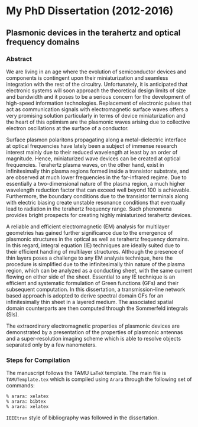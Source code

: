 # My PhD Dissertation (2012-2016)


## Plasmonic devices in the terahertz and optical frequency domains



### Abstract

We are living in an age where the evolution of semiconductor devices and components is contingent upon their miniaturization and seamless integration  with the rest of the circuitry. Unfortunately, it is anticipated that electronic systems will soon approach the theoretical design limits of size and bandwidth and it poses to be a serious concern for the development of high-speed information technologies. Replacement of electronic pulses that act as communication signals with electromagnetic surface waves offers a very promising solution particularly in terms of device miniaturization and the heart of this optimism are the plasmonic waves arising due to collective electron oscillations at the surface of a conductor.

Surface plasmon polaritons propagating along a metal-dielectric interface at optical frequencies have lately been a subject of immense research interest mainly due to their reduced wavelength at least by an order of magnitude. Hence, miniaturized wave devices can be created at optical frequencies. Terahertz plasma waves, on the other hand, exist in infinitesimally thin plasma regions formed inside a transistor substrate, and are observed at much lower frequencies in the far-infrared regime. Due to essentially a two-dimensional nature of the plasma region, a much higher wavelength reduction factor that can exceed well beyond 100 is achievable. Furthermore, the boundary conditions due to the transistor terminals along with electric biasing create unstable resonance conditions that eventually lead to radiation in the terahertz frequency range. Such phenomena provides bright prospects for creating highly miniaturized terahertz devices.

A reliable and efficient electromagnetic (EM) analysis for multilayer geometries has gained further significance due to the emergence of plasmonic structures in the optical as well as terahertz frequency domains. In this regard, integral equation (IE) techniques are ideally suited due to their efficient handling of multilayer structures. Although the presence of thin layers poses a challenge to any EM analysis technique, here the procedure is simplified due to the infinitesimally thin nature of the plasma region, which can be analyzed as a conducting sheet, with the same current flowing on either side of the sheet. Essential to any IE technique is an efficient and systematic formulation of Green functions (GFs) and their subsequent computation. In this dissertation, a transmission-line network based approach is adopted to derive spectral domain GFs for an infinitesimally thin sheet in a layered medium. The associated spatial domain counterparts are then computed through the Sommerfeld integrals (SIs).

The extraordinary electromagnetic properties of plasmonic devices are demonstrated by a presentation of the properties of plasmonic antennas and a super-resolution imaging scheme which is able to resolve objects separated only by a few nanometers.


### Steps for Compilation
The manuscript follows the TAMU `LaTeX` template. The main file is `TAMUTemplate.tex` which is compiled using `Arara` through the following set of commands:

```
% arara: xelatex
% arara: bibtex
% arara: xelatex
```

`IEEEtran` style of bibliography was followed in the dissertation.